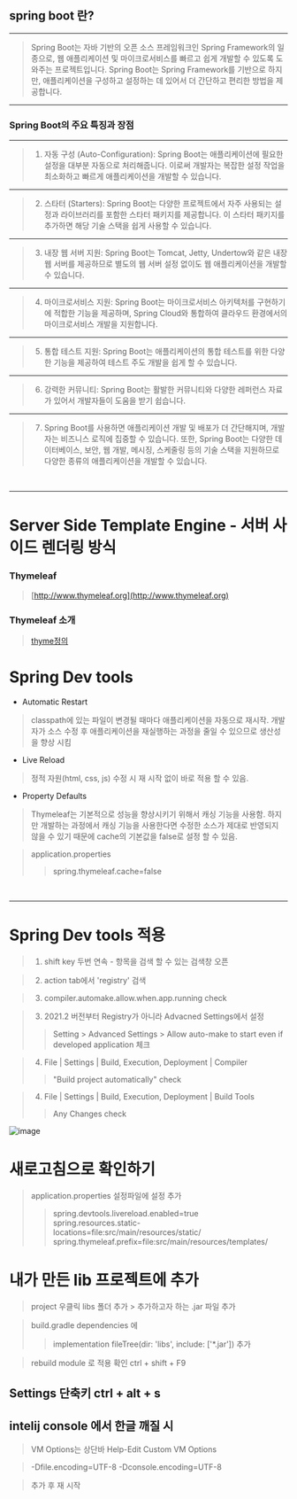
## spring boot 란?

* * *

>Spring Boot는 자바 기반의 오픈 소스 프레임워크인 Spring Framework의 일종으로, 웹 애플리케이션 및 마이크로서비스를 빠르고 쉽게 개발할 수 있도록 도와주는 프로젝트입니다. Spring Boot는 Spring Framework를 기반으로 하지만, 애플리케이션을 구성하고 설정하는 데 있어서 더 간단하고 편리한 방법을 제공합니다.

* * *

### Spring Boot의 주요 특징과 장점
* * *
> 1. 자동 구성 (Auto-Configuration): Spring Boot는 애플리케이션에 필요한 설정을 대부분 자동으로 처리해줍니다. 이로써 개발자는 복잡한 설정 작업을 최소화하고 빠르게 애플리케이션을 개발할 수 있습니다.
 
* * *

> 2. 스타터 (Starters): Spring Boot는 다양한 프로젝트에서 자주 사용되는 설정과 라이브러리를 포함한 스타터 패키지를 제공합니다. 이 스타터 패키지를 추가하면 해당 기술 스택을 쉽게 사용할 수 있습니다.

* * *

> 3. 내장 웹 서버 지원: Spring Boot는 Tomcat, Jetty, Undertow와 같은 내장 웹 서버를 제공하므로 별도의 웹 서버 설정 없이도 웹 애플리케이션을 개발할 수 있습니다.

* * *

> 4. 마이크로서비스 지원: Spring Boot는 마이크로서비스 아키텍처를 구현하기에 적합한 기능을 제공하며, Spring Cloud와 통합하여 클라우드 환경에서의 마이크로서비스 개발을 지원합니다.

* * *

> 5. 통합 테스트 지원: Spring Boot는 애플리케이션의 통합 테스트를 위한 다양한 기능을 제공하여 테스트 주도 개발을 쉽게 할 수 있습니다.

* * *

> 6. 강력한 커뮤니티: Spring Boot는 활발한 커뮤니티와 다양한 레퍼런스 자료가 있어서 개발자들이 도움을 받기 쉽습니다.

* * *

> 7. Spring Boot를 사용하면 애플리케이션 개발 및 배포가 더 간단해지며, 개발자는 비즈니스 로직에 집중할 수 있습니다. 또한, Spring Boot는 다양한 데이터베이스, 보안, 웹 개발, 메시징, 스케줄링 등의 기술 스택을 지원하므로 다양한 종류의 애플리케이션을 개발할 수 있습니다.

<br/>

* * *

# Server Side Template Engine - 서버 사이드 렌더링 방식
### Thymeleaf
> [http://www.thymeleaf.org](http://www.thymeleaf.org)

### Thymeleaf 소개
> [thyme정의](https://github.com/kikuen/learn_boot/blob/master/mvc/thymeleaf.md)


# Spring Dev tools 
- Automatic Restart

 >  classpath에 있는 파일이 변경될 때마다 애플리케이션을 자동으로 재시작. 개발자가 소스 수정 후 애플리케이션을 재실행하는 과정을 줄일 수 있으므로 생산성을 향상 시킴

- Live Reload 
 > 정적 자원(html, css, js) 수정 시 재 시작 없이 바로 적용 할 수 있음.

- Property Defaults 

 > Thymeleaf는 기본적으로 성능을 향상시키기 위해서 캐싱 기능을 사용함.
   하지만 개발하는 과정에서 캐싱 기능을 사용한다면 수정한 소스가 제대로 반영되지 않을 수 있기 때문에 cache의 기본값을 false로 설정 할 수 있음.

> application.properties
>  > spring.thymeleaf.cache=false
 
<br/>

* * * 

# Spring Dev tools 적용
 > 1. shift key 두번 연속 - 항목을 검색 할 수 있는 검색창 오픈

 > 2. action tab에서 'registry' 검색  
 
 > 3. compiler.automake.allow.when.app.running check 
  
 > 3. 2021.2 버전부터 Registry가 아니라 Advacned Settings에서 설정
 >  > Setting > Advanced Settings
    > Allow auto-make to start even if developed application 체크
      

 > 4. File | Settings | Build, Execution, Deployment | Compiler 
 >  > "Build project automatically" check 

 > 4. File | Settings | Build, Execution, Deployment | Build Tools
 >  > Any Changes check

![image](https://github.com/kikuen/learn_boot/assets/13825751/61f976b9-11a6-4e5d-8e05-6917248ef310)

# 새로고침으로 확인하기
 > application.properties 설정파일에 설정 추가 
 >  > spring.devtools.livereload.enabled=true
 >  > spring.resources.static-locations=file:src/main/resources/static/
 >  > spring.thymeleaf.prefix=file:src/main/resources/templates/
 

# 내가 만든 lib 프로젝트에 추가
 > project 우클릭 libs 폴더 추가 > 추가하고자 하는 .jar 파일 추가

 > build.gradle dependencies 에 
 >  > implementation fileTree(dir: 'libs', include: ['*.jar'])    추가
 
 > rebuild module 로 적용 확인    ctrl + shift + F9
 


## Settings 단축키 ctrl + alt + s

## intelij console 에서 한글  깨질 시
> VM Options는 상단바 Help-Edit Custom VM Options

> -Dfile.encoding=UTF-8
> -Dconsole.encoding=UTF-8

> 추가 후 재 시작